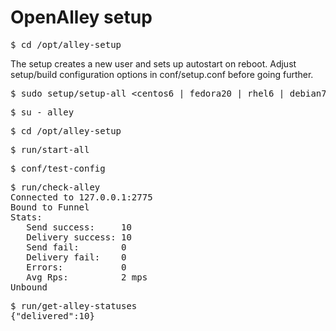 # OpenAlley setup

<pre>
$ cd /opt/alley-setup
</pre>

The setup creates a new user and sets up autostart on reboot.
Adjust setup/build configuration options in conf/setup.conf before going further.

<pre>
$ sudo setup/setup-all &lt;centos6 | fedora20 | rhel6 | debian7 | ubuntu10.04| ubuntu12.04 | arch&gt;\
</pre>

<pre>
$ su - alley
</pre>

<pre>
$ cd /opt/alley-setup
</pre>

<pre>
$ run/start-all
</pre>

<pre>
$ conf/test-config
</pre>

<pre>
$ run/check-alley
Connected to 127.0.0.1:2775
Bound to Funnel
Stats:
   Send success:     10
   Delivery success: 10
   Send fail:        0
   Delivery fail:    0
   Errors:           0
   Avg Rps:          2 mps
Unbound
</pre>

<pre>
$ run/get-alley-statuses
{"delivered":10}
</pre>
